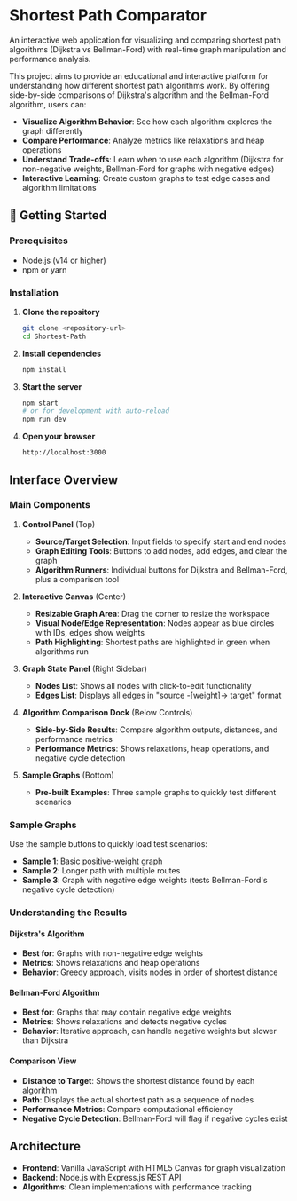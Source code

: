 # Shortest Path Comparator

An interactive web application for visualizing and comparing shortest path algorithms (Dijkstra vs Bellman-Ford) with real-time graph manipulation and performance analysis.

This project aims to provide an educational and interactive platform for understanding how different shortest path algorithms work. By offering side-by-side comparisons of Dijkstra's algorithm and the Bellman-Ford algorithm, users can:

- **Visualize Algorithm Behavior**: See how each algorithm explores the graph differently
- **Compare Performance**: Analyze metrics like relaxations and heap operations
- **Understand Trade-offs**: Learn when to use each algorithm (Dijkstra for non-negative weights, Bellman-Ford for graphs with negative edges)
- **Interactive Learning**: Create custom graphs to test edge cases and algorithm limitations

## 🚀 Getting Started

### Prerequisites

- Node.js (v14 or higher)
- npm or yarn

### Installation

1. **Clone the repository**

   ```bash
   git clone <repository-url>
   cd Shortest-Path
   ```

2. **Install dependencies**

   ```bash
   npm install
   ```

3. **Start the server**

   ```bash
   npm start
   # or for development with auto-reload
   npm run dev
   ```

4. **Open your browser**
   ```
   http://localhost:3000
   ```

## Interface Overview

### Main Components

1. **Control Panel** (Top)

   - **Source/Target Selection**: Input fields to specify start and end nodes
   - **Graph Editing Tools**: Buttons to add nodes, add edges, and clear the graph
   - **Algorithm Runners**: Individual buttons for Dijkstra and Bellman-Ford, plus a comparison tool

2. **Interactive Canvas** (Center)

   - **Resizable Graph Area**: Drag the corner to resize the workspace
   - **Visual Node/Edge Representation**: Nodes appear as blue circles with IDs, edges show weights
   - **Path Highlighting**: Shortest paths are highlighted in green when algorithms run

3. **Graph State Panel** (Right Sidebar)

   - **Nodes List**: Shows all nodes with click-to-edit functionality
   - **Edges List**: Displays all edges in "source -[weight]-> target" format

4. **Algorithm Comparison Dock** (Below Controls)

   - **Side-by-Side Results**: Compare algorithm outputs, distances, and performance metrics
   - **Performance Metrics**: Shows relaxations, heap operations, and negative cycle detection

5. **Sample Graphs** (Bottom)
   - **Pre-built Examples**: Three sample graphs to quickly test different scenarios

### Sample Graphs

Use the sample buttons to quickly load test scenarios:

- **Sample 1**: Basic positive-weight graph
- **Sample 2**: Longer path with multiple routes
- **Sample 3**: Graph with negative edge weights (tests Bellman-Ford's negative cycle detection)

### Understanding the Results

#### Dijkstra's Algorithm

- **Best for**: Graphs with non-negative edge weights
- **Metrics**: Shows relaxations and heap operations
- **Behavior**: Greedy approach, visits nodes in order of shortest distance

#### Bellman-Ford Algorithm

- **Best for**: Graphs that may contain negative edge weights
- **Metrics**: Shows relaxations and detects negative cycles
- **Behavior**: Iterative approach, can handle negative weights but slower than Dijkstra

#### Comparison View

- **Distance to Target**: Shows the shortest distance found by each algorithm
- **Path**: Displays the actual shortest path as a sequence of nodes
- **Performance Metrics**: Compare computational efficiency
- **Negative Cycle Detection**: Bellman-Ford will flag if negative cycles exist

## Architecture

- **Frontend**: Vanilla JavaScript with HTML5 Canvas for graph visualization
- **Backend**: Node.js with Express.js REST API
- **Algorithms**: Clean implementations with performance tracking